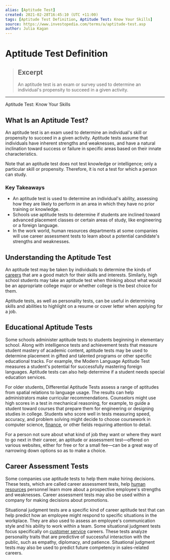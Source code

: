 ```yaml
---
alias: [Aptitude Test]
created: 2021-02-28T16:45:10 (UTC +11:00)
tags: [Aptitude Test Definition, Aptitude Test: Know Your Skills]
source: https://www.investopedia.com/terms/a/aptitude-test.asp
author: Julia Kagan
---
```


# Aptitude Test Definition

> ## Excerpt
> An aptitude test is an exam or survey used to determine an individual's propensity to succeed in a given activity.

---

Aptitude Test: Know Your Skills
## What Is an Aptitude Test?

An aptitude test is an exam used to determine an individual's skill or propensity to succeed in a given activity. Aptitude tests assume that individuals have inherent strengths and weaknesses, and have a natural inclination toward success or failure in specific areas based on their innate characteristics.

Note that an aptitude test does not test knowledge or intelligence; only a particular skill or propensity. Therefore, it is not a test for which a person can study.

### Key Takeaways

-   An aptitude test is used to determine an individual's ability, assessing how they are likely to perform in an area in which they have no prior training or knowledge.
-   Schools use aptitude tests to determine if students are inclined toward advanced placement classes or certain areas of study, like engineering or a foreign language.
-   In the work world, human resources departments at some companies will use career assessment tests to learn about a potential candidate's strengths and weaknesses.

## Understanding the Aptitude Test

An aptitude test may be taken by individuals to determine the kinds of [careers](https://www.investopedia.com/articles/financial-careers/08/financial-career-options-professionals.asp) that are a good match for their skills and interests. Similarly, high school students may take an aptitude test when thinking about what would be an appropriate college major or whether college is the best choice for them.

Aptitude tests, as well as personality tests, can be useful in determining skills and abilities to highlight on a resume or cover letter when applying for a job.

## Educational Aptitude Tests

Some schools administer aptitude tests to students beginning in elementary school. Along with intelligence tests and achievement tests that measure student mastery of academic content, aptitude tests may be used to determine placement in gifted and talented programs or other specific educational tracks. For example, the Modern Language Aptitude Test measures a student's potential for successfully mastering foreign languages. Aptitude tests can also help determine if a student needs special education services.

For older students, Differential Aptitude Tests assess a range of aptitudes from spatial relations to language usage. The results can help administrators make curricular recommendations. Counselors might use high scores in a test in mechanical reasoning, for example, to guide a student toward courses that prepare them for engineering or designing studies in college. Students who score well in tests measuring speed, accuracy, and problem solving might decide to choose coursework in computer science, [finance](https://www.investopedia.com/terms/f/finance.asp), or other fields requiring attention to detail.

For a person not sure about what kind of job they want or where they want to go next in their career, an aptitude or assessment test—offered on various websites, either for free or for a small fee—can be a great way of narrowing down options so as to make a choice.

## Career Assessment Tests

Some companies use aptitude tests to help them make hiring decisions. These tests, which are called career assessment tests, help [human resources](https://www.investopedia.com/terms/h/humanresources.asp) personnel learn more about a prospective employee's strengths and weaknesses. Career assessment tests may also be used within a company for making decisions about promotions.

Situational judgment tests are a specific kind of career aptitude test that can help predict how an employee might respond to specific situations in the workplace. They are also used to assess an employee's communication style and his ability to work within a team. Some situational judgment tests focus specifically on [customer service](https://www.investopedia.com/terms/c/customer-service.asp) careers. These tests analyze personality traits that are predictive of successful interaction with the public, such as empathy, diplomacy, and patience. Situational judgment tests may also be used to predict future competency in sales-related careers.
